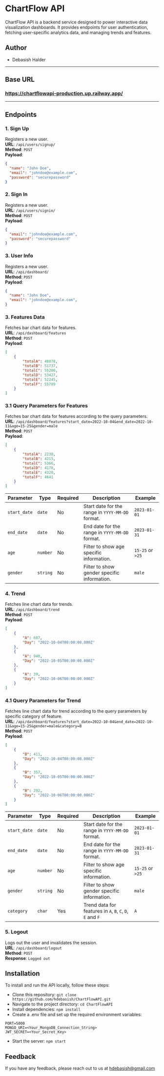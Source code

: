 # ChartFlow API

ChartFlow API is a backend service designed to power interactive data visualization dashboards. It provides endpoints for user authentication, fetching user-specific analytics data, and managing trends and features.

## Author

- Debasish Halder

---

## Base URL
### https://chartflowapi-production.up.railway.app/

---

## Endpoints

### 1. Sign Up
Registers a new user.  
**URL**: `/api/users/signup/`  
**Method**: `POST`  
**Payload**:  
```json
{
  "name": "John Doe",
  "email": "johndoe@example.com",
  "password": "securepassword"
}
```

### 2. Sign In
Registers a new user.  
**URL**: `/api/users/signin/`  
**Method**: `POST`  
**Payload**:  
```json
{
  "email": "johndoe@example.com",
  "password": "securepassword"
}
```

### 3. User Info
Registers a new user.  
**URL**: `/api/dashboard/`  
**Method**: `POST`  
**Payload**:  
```json
{
  "name": "John Doe",
  "email": "johndoe@example.com",
}
```

### 3. Features Data
Fetches bar chart data for features.  
**URL**: `/api/dashboard/features`  
**Method**: `POST`  
**Payload**:  
```json
[
    {
        "totalA": 48878,
        "totalB": 51737,
        "totalC": 55200,
        "totalD": 53427,
        "totalE": 52245,
        "totalF": 55789
    }
]
```

### 3.1 Query Parameters for Features
Fetches bar chart data for features according to the query parameters.  
**URL**: `/api/dashboard/features?start_date=2022-10-04&end_date=2022-10-11&age=15-25&gender=male`  
**Method**: `POST`  
**Payload**:  
```json
[
    {
        "totalA": 2230,
        "totalB": 4215,
        "totalC": 5366,
        "totalD": 4178,
        "totalE": 4320,
        "totalF": 4641
    }
]
```

| **Parameter** | **Type**   | **Required** | **Description**                                 | **Example**        |
|---------------|------------|--------------|-------------------------------------------------|--------------------|
| `start_date`   | `date`   | No           | Start date for the range in `YYYY-MM-DD` format.| `2023-01-01`       |
| `end_date`     | `date`   | No           | End date for the range in `YYYY-MM-DD` format.  | `2023-01-31`       |
| `age`          | `number` | No           | Filter to show age specific information.        | `15-25` or `>25`   |
| `gender`       | `string` | No           | Filter to show gender specific information.     | `male`             |

### 4. Trend
Fetches line chart data for trends.  
**URL**: `/api/dashboard/trend`  
**Method**: `POST`  
**Payload**:  
```json
[
    {
        "A": 607,
        "Day": "2022-10-04T00:00:00.000Z"
    },
    {
        "A": 940,
        "Day": "2022-10-05T00:00:00.000Z"
    },
    {
        "A": 39,
        "Day": "2022-10-06T00:00:00.000Z"
    }
]
```

### 4.1 Query Parameters for Trend
Fetches line chart data for trend according to the query parameters by specific category of feature.  
**URL**: `/api/dashboard/features?start_date=2022-10-04&end_date=2022-10-11&age=15-25&gender=male&category=B`  
**Method**: `POST`  
**Payload**:  
```json
[
    {
        "B": 411,
        "Day": "2022-10-04T00:00:00.000Z"
    },
    {
        "B": 357,
        "Day": "2022-10-05T00:00:00.000Z"
    },
    {
        "B": 292,
        "Day": "2022-10-06T00:00:00.000Z"
    }
]
```

| **Parameter** | **Type**   | **Required** | **Description**                                 | **Example**        |
|---------------|------------|--------------|-------------------------------------------------|--------------------|
| `start_date`   | `date`   | No          | Start date for the range in `YYYY-MM-DD` format.| `2023-01-01`       |
| `end_date`     | `date`   | No          | End date for the range in `YYYY-MM-DD` format.  | `2023-01-31`       |
| `age`          | `number` | No          | Filter to show age specific information.        | `15-25` or `>25`   |
| `gender`       | `string` | No          | Filter to show gender specific information.     | `male`             |
| `category`     | `char`   | Yes         | Trend data for features in `A`, `B`, `C`, `D`, `E` and `F` | `A`             |

### 5. Logout
Logs out the user and invalidates the session.  
**URL**: `/api/dashboard/logout`  
**Method**: `POST`  
**Response**: `Logged out`  

## Installation

To install and run the API locally, follow these steps:

- Clone this repository: `git clone https://github.com/hdebasish/ChartFlowAPI.git`
- Navigate to the project directory: `cd ChartFlowAPI`
- Install dependencies: `npm install`
- Create a .env file and set up the required environment variables:

```text
PORT=5000
MONGO_URI=<Your_MongoDB_Connection_String>
JWT_SECRET=<Your_Secret_Key>
```

- Start the server: `npm start`

## Feedback

If you have any feedback, please reach out to us at hdebasish@gmail.com
